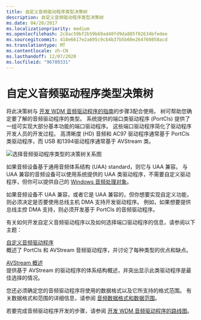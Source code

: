 ```yaml
---
title: 自定义音频驱动程序类型决策树
description: 自定义音频驱动程序类型决策树
ms.date: 04/20/2017
ms.localizationpriority: medium
ms.openlocfilehash: 2c8ac59bf2b59b69ad40fd9da885f02634bfedee
ms.sourcegitcommit: 418e6617e2a695c9cb4b37b5b60e264760858acd
ms.translationtype: MT
ms.contentlocale: zh-CN
ms.lasthandoff: 12/07/2020
ms.locfileid: "96789331"
---
```

# <a name="custom-audio-driver-type-decision-tree"></a>自定义音频驱动程序类型决策树


将此决策树与 [开发 WDM 音频驱动程序的指南](roadmap-for-developing-wdm-audio-drivers.md)的步骤3配合使用。 树可帮助您确定要了解的音频驱动程序的类型。 系统提供的端口类驱动程序 (PortCls) 提供了一组可实现大部分基本功能的端口驱动程序。 这些端口驱动程序简化了驱动程序开发人员的开发过程。 高清晰度 (HD) 音频和 AC97 驱动程序通常基于 PortCls 类驱动程序，而 USB 和1394驱动程序通常基于 AVStream 类。

![选择音频驱动程序类型的决策树关系图](images/roadmap-uaacomp.png)

如果音频设备基于通用音频体系结构 (UAA) standard，则它与 UAA 兼容。 与 UAA 兼容的音频设备可以使用系统提供的 UAA 类驱动程序，不需要自定义驱动程序，但你可以提供自己的 [Windows 音频处理对象](windows-audio-processing-objects.md)。

如果音频设备不 UAA 兼容，或者它是 UAA 兼容的，但你想要实现自定义功能，则必须决定是否要使用总线主机 DMA 支持开发驱动程序。 例如，如果想要提供总线主控 DMA 支持，则必须开发基于 PortCls 的音频驱动程序。

有关如何开发自定义音频驱动程序以及如何选择端口驱动程序的信息，请参阅以下主题：

<span id="Custom_Audio_Drivers"></span><span id="custom_audio_drivers"></span><span id="CUSTOM_AUDIO_DRIVERS"></span>[自定义音频驱动程序](custom-audio-drivers.md)  
概述了 PortCls 和 AVStream 音频驱动程序，并讨论了每种类型的优点和缺点。

<span id="AVStream_Overview"></span><span id="avstream_overview"></span><span id="AVSTREAM_OVERVIEW"></span>[AVStream 概述](../stream/avstream-overview.md)  
提供基于 AVStream 的驱动程序的体系结构概述，并突出显示此类驱动程序是最佳选择的情况。

您还必须确定您的音频驱动程序将使用的数据格式以及它所支持的格式范围。 有关数据格式和范围的详细信息，请参阅 [音频数据格式和数据范围](audio-data-formats-and-data-ranges.md)。

若要完成音频驱动程序开发的步骤，请参阅 [开发 WDM 音频驱动程序的路线图](roadmap-for-developing-wdm-audio-drivers.md)。

 


